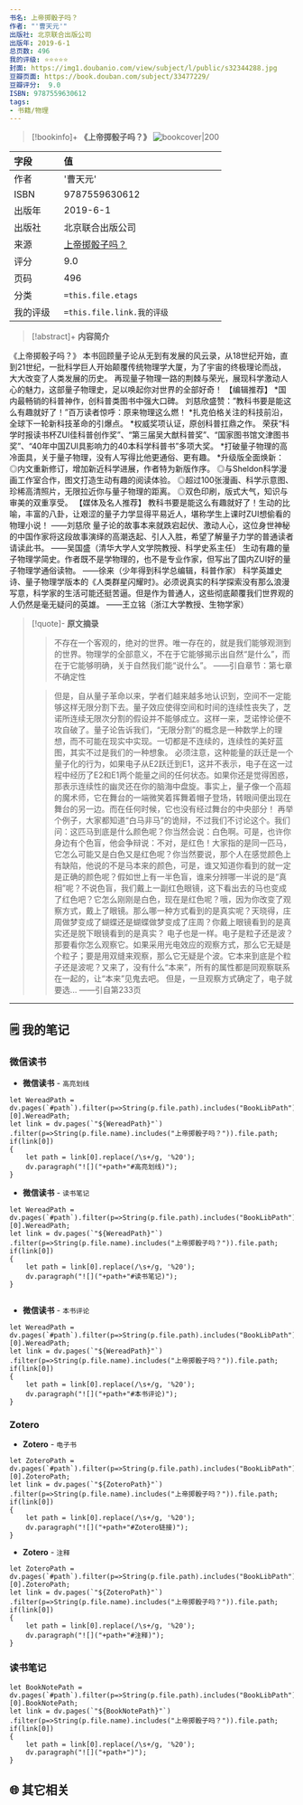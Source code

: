 ```yaml
---
书名: 上帝掷骰子吗？
作者: "'曹天元'"
出版社: 北京联合出版公司
出版年: 2019-6-1 
总页数: 496
我的评级: ⭐⭐⭐⭐⭐
封面: https://img1.doubanio.com/view/subject/l/public/s32344288.jpg
豆瓣页面: https://book.douban.com/subject/33477229/
豆瓣评分:  9.0 
ISBN: 9787559630612
tags: 
- 书籍/物理
---
```


> [!bookinfo]+ **《上帝掷骰子吗？》**
> ![bookcover|200](https://img1.doubanio.com/view/subject/l/public/s32344288.jpg)
>
| 字段   | 值                                       |
|:------ |:------------------------------------------ |
| 作者   | '曹天元'                           |
| ISBN   | 9787559630612                             |
| 出版年 | 2019-6-1                      |
| 出版社 | 北京联合出版公司                          |
| 来源   | [上帝掷骰子吗？](https://book.douban.com/subject/33477229/) |
| 评分   |  9.0                            |
| 页码   | 496                        |
| 分类   | `=this.file.etags`                       |
| 我的评级  | `=this.file.link.我的评级`                     |

  
> [!abstract]+ **内容简介**
>
《上帝掷骰子吗？》
本书回顾量子论从无到有发展的风云录，从18世纪开始，直到21世纪，一批科学巨人开始颠覆传统物理学大厦，为了宇宙的终极理论而战，大大改变了人类发展的历史。
再现量子物理一路的荆棘与荣光，展现科学激动人心的魅力，这部量子物理史，足以唤起你对世界的全部好奇！
【编辑推荐】
*国内最畅销的科普神作，创科普类图书中强大口碑。
刘慈欣盛赞：”教科书要是能这么有趣就好了！”百万读者惊呼：原来物理这么燃！
*扎克伯格关注的科技前沿，全球下一轮新科技革命的引爆点。
*权威奖项认证，原创科普扛鼎之作。
荣获“科学时报读书杯ZUI佳科普创作奖”、“第三届吴大猷科普奖”、“国家图书馆文津图书奖”、“40年中国ZUI具影响力的40本科学科普书”多项大奖。
*打破量子物理的高冷面具，关于量子物理，没有人写得比他更通俗、更有趣。
*升级版全面焕新：
◎内文重新修订，增加新近科学进展，作者特为新版作序。
◎与Sheldon科学漫画工作室合作，图文打造生动有趣的阅读体验。
◎超过100张漫画、科学示意图、珍稀高清照片，无限拉近你与量子物理的距离。
◎双色印刷，版式大气，知识与审美的双重享受。
【媒体及名人推荐】
教科书要是能这么有趣就好了！生动的比喻，丰富的八卦，让艰涩的量子力学显得平易近人，堪称学生上课时ZUI想偷看的物理小说！
——刘慈欣
量子论的故事本来就跌宕起伏、激动人心，这位身世神秘的中国作家将这段故事演绎的高潮迭起、引人入胜，希望了解量子力学的普通读者请读此书。
——吴国盛（清华大学人文学院教授、科学史系主任）
生动有趣的量子物理学简史。作者既不是学物理的，也不是专业作家，但写出了国内ZUI好的量子物理学通俗读物。
——徐来（少年得到科学总编辑，科普作家）
科学英雄史诗、量子物理学版本的《人类群星闪耀时》。必须说真实的科学探索没有那么浪漫写意，科学家的生活可能还挺苦逼。但是作为普通人，这些彻底颠覆我们世界观的人仍然是毫无疑问的英雄。
——王立铭（浙江大学教授、生物学家）

 

> [!quote]- **原文摘录**
>
>>不存在一个客观的，绝对的世界。唯一存在的，就是我们能够观测到的世界。物理学的全部意义，不在于它能够揭示出自然“是什么”，而在于它能够明确，关于自然我们能“说什么”。
——引自章节：第七章不确定性
>
>> 但是，自从量子革命以来，学者们越来越多地认识到，空间不一定能够这样无限分割下去。量子效应使得空间和时间的连续性丧失了，芝诺所连续无限次分割的假设并不能够成立。这样一来，芝诺悖论便不攻自破了。量子论告诉我们，“无限分割”的概念是一种数学上的理想，而不可能在现实中实现。一切都是不连续的，连续性的美好蓝图，其实不过是我们的一种想象。
必须注意，这种能量的跃迁是一个量子化的行为，如果电子从E2跃迁到E1，这并不表示，电子在这一过程中经历了E2和E1两个能量之间的任何状态。如果你还是觉得困惑，那表示连续性的幽灵还在你的脑海中盘旋。事实上，量子像一个高超的魔术师，它在舞台的一端微笑着挥舞着帽子登场，转眼间便出现在舞台的另一边。而在任何时候，它也没有经过舞台的中央部分！
再举个例子，大家都知道“白马非马”的诡辩，不过我们不讨论这个。我们问：这匹马到底是什么颜色呢？你当然会说：白色啊。可是，也许你身边有个色盲，他会争辩说：不对，是红色！大家指的是同一匹马，它怎么可能又是白色又是红色呢？你当然要说，那个人在感觉颜色上有缺陷，他说的不是马本来的颜色，可是，谁又知道你看到的就一定是正确的颜色呢？假如世上有一半色盲，谁来分辨哪一半说的是“真相”呢？不说色盲，我们戴上一副红色眼镜，这下看出去的马也变成了红色吧？它怎么刚刚是白色，现在是红色呢？哦，因为你改变了观察方式，戴上了眼镜。那么哪一种方式看到的是真实呢？天晓得，庄周做梦变成了蝴蝶还是蝴蝶做梦变成了庄周？你戴上眼镜看到的是真实还是脱下眼镜看到的是真实？
电子也是一样。电子是粒子还是波？那要看你怎么观察它。如果采用光电效应的观察方式，那么它无疑是个粒子；要是用双缝来观察，那么它无疑是个波。它本来到底是个粒子还是波呢？又来了，没有什么“本来”，所有的属性都是同观察联系在一起的，让“本来”见鬼去吧。
但是，一旦观察方式确定了，电子就要选...
——引自第233页

---

## 🗒️ 我的笔记


### 微信读书

- **微信读书** - `高亮划线`

```dataviewjs
let WereadPath = dv.pages(`#path`).filter(p=>String(p.file.path).includes("BookLibPath"))[0].WereadPath;
let link = dv.pages(`"${WereadPath}"`)
.filter(p=>String(p.file.name).includes("上帝掷骰子吗？")).file.path;
if(link[0])
{
	let path = link[0].replace(/\s+/g, '%20');
	dv.paragraph("![]("+path+"#高亮划线)");
}

```

- **微信读书** - `读书笔记`

```dataviewjs
let WereadPath = dv.pages(`#path`).filter(p=>String(p.file.path).includes("BookLibPath"))[0].WereadPath;
let link = dv.pages(`"${WereadPath}"`)
.filter(p=>String(p.file.name).includes("上帝掷骰子吗？")).file.path;
if(link[0])
{
	let path = link[0].replace(/\s+/g, '%20');
	dv.paragraph("![]("+path+"#读书笔记)");
}


```

- **微信读书** - `本书评论`

```dataviewjs
let WereadPath = dv.pages(`#path`).filter(p=>String(p.file.path).includes("BookLibPath"))[0].WereadPath;
let link = dv.pages(`"${WereadPath}"`)
.filter(p=>String(p.file.name).includes("上帝掷骰子吗？")).file.path;
if(link[0])
{
	let path = link[0].replace(/\s+/g, '%20');
	dv.paragraph("![]("+path+"#本书评论)");
}

```


### Zotero

- **Zotero** - `电子书`

```dataviewjs
let ZoteroPath = dv.pages(`#path`).filter(p=>String(p.file.path).includes("BookLibPath"))[0].ZoteroPath;
let link = dv.pages(`"${ZoteroPath}"`)
.filter(p=>String(p.file.name).includes("上帝掷骰子吗？")).file.path;
if(link[0])
{
	let path = link[0].replace(/\s+/g, '%20');
	dv.paragraph("![]("+path+"#Zotero链接)");
}
```

- **Zotero** - `注释`

```dataviewjs
let ZoteroPath = dv.pages(`#path`).filter(p=>String(p.file.path).includes("BookLibPath"))[0].ZoteroPath;
let link = dv.pages(`"${ZoteroPath}"`)
.filter(p=>String(p.file.name).includes("上帝掷骰子吗？")).file.path;
if(link[0])
{
	let path = link[0].replace(/\s+/g, '%20');
	dv.paragraph("![]("+path+"#注释)");
}
```

### 读书笔记

```dataviewjs
let BookNotePath = dv.pages(`#path`).filter(p=>String(p.file.path).includes("BookLibPath"))[0].BookNotePath;
let link = dv.pages(`"${BookNotePath}"`)
.filter(p=>String(p.file.name).includes("上帝掷骰子吗？")).file.path;
if(link[0])
{
	let path = link[0].replace(/\s+/g, '%20');
	dv.paragraph("![]("+path+")");
}
```



## 🌐 其它相关